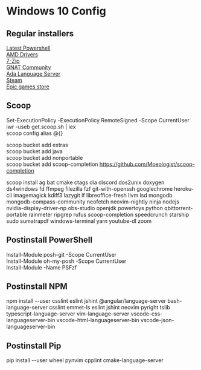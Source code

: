 # Windows 10 Config

## Regular installers

[Latest Powershell](https://github.com/PowerShell/Powershell)  
[AMD Drivers](https://www.amd.com/en/support)  
[7-Zip](https://www.7-zip.org/)  
[GNAT Community](https://www.adacore.com/download)  
[Ada Language Server](https://github.com/AdaCore/ada_language_server)  
[Steam](https://store.steampowered.com/)  
[Epic games store](https://www.epicgames.com/store/en-US/)

## Scoop

Set-ExecutionPolicy -ExecutionPolicy RemoteSigned -Scope CurrentUser  
iwr -useb get.scoop.sh | iex  
scoop config alias @{}

scoop bucket add extras  
scoop bucket add java  
scoop bucket add nonportable  
scoop bucket add scoop-completion https://github.com/Moeologist/scoop-completion

scoop install
ag
bat
cmake
ctags
dia
discord
dos2unix
doxygen
ds4windows
fd
ffmpeg
filezilla
fzf
git-with-openssh
googlechrome
heroku-cli
imagemagick
kdiff3
lazygit
lf
libreoffice-fresh
llvm
lsd
mongodb
mongodb-compass-community
neofetch
neovim-nightly
ninja
nodejs
nvidia-display-driver-np
obs-studio
openjdk
powertoys
python
qbittorrent-portable
rainmeter
ripgrep
rufus
scoop-completion
speedcrunch
starship
sudo
sumatrapdf
windows-terminal
yarn
youtube-dl
zoom

## Postinstall PowerShell

Install-Module posh-git -Scope CurrentUser  
Install-Module oh-my-posh -Scope CurrentUser  
Install-Module -Name PSFzf

## Postinstall NPM

npm install --user
csslint
eslint
jshint
@angular/language-server
bash-language-server
csslint
emmet-ls
eslint
jshint
neovim
pyright
tslib
typescript-language-server
vim-language-server
vscode-css-languageserver-bin
vscode-html-languageserver-bin
vscode-json-languageserver-bin

## Postinstall Pip

pip install --user
wheel
pynvim
cpplint
cmake-language-server
